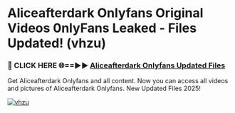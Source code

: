 # Aliceafterdark Onlyfans Original Videos 0nlyFans Leaked - Files Updated! (vhzu)

<h3>🔴 CLICK HERE 🌐==►► <a href="https://tinyurl.com/2m67pmp6" rel="nofollow">Aliceafterdark Onlyfans Updated Files</a></h3>

Get Aliceafterdark Onlyfans and all content. Now you can access all videos and pictures of Aliceafterdark Onlyfans. New Updated Files 2025!

[![vhzu](https://i.imgur.com/H4QAA4z.gif)](https://tinyurl.com/2m67pmp6)